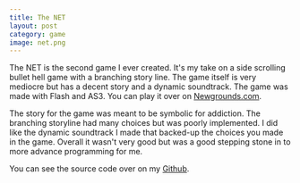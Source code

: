 ```yaml
---
title: The NET
layout: post
category: game
image: net.png
---
```


The NET is the second game I ever created. It's my take on a side scrolling bullet hell game with a branching story line. The game itself is very mediocre but has a decent story and a dynamic soundtrack. The game was made with Flash and AS3. You can play it over on [Newgrounds.com](http://www.newgrounds.com/portal/view/627759).

The story for the game was meant to be symbolic for addiction. The branching storyline had many choices but was poorly implemented. I did like the dynamic soundtrack I made that backed-up the choices you made in the game. Overall it wasn't very good but was a good stepping stone in to more advance programming for me.

You can see the source code over on my [Github](https://github.com/cxsquared/The-NET).
